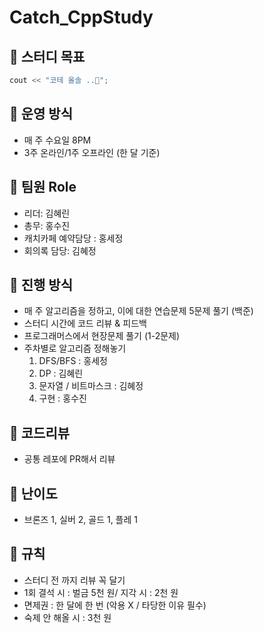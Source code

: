 # Catch_CppStudy

## 🚩 스터디 목표
``` Cpp
cout << "코테 올솔 ..🕺";
```
## 🚩 운영 방식
* 매 주 수요일 8PM
* 3주 온라인/1주 오프라인 (한 달 기준)
## 🚩 팀원 Role
* 리더: 김혜린
* 총무: 홍수진
* 캐치카페 예약담당 : 홍세정
* 회의록 담당: 김혜정
## 🚩 진행 방식
* 매 주 알고리즘을 정하고, 이에 대한 연습문제 5문제 풀기 (백준)
* 스터디 시간에 코드 리뷰 & 피드백 
* 프로그래머스에서 현장문제 풀기 (1-2문제)
* 주차별로 알고리즘 정해놓기
    1. DFS/BFS : 홍세정
    2. DP : 김혜린
    3. 문자열 / 비트마스크 : 김혜정
    4. 구현 : 홍수진
## 🚩 코드리뷰
* 공통 레포에 PR해서 리뷰
## 🚩 난이도 
* 브론즈 1, 실버 2, 골드 1, 플레 1
## 🚩 규칙
  * 스터디 전 까지 리뷰 꼭 달기
  * 1회 결석 시 : 벌금 5천 원/ 지각 시 : 2천 원
  * 면제권 : 한 달에 한 번 (악용 X / 타당한 이유 필수)
  * 숙제 안 해올 시 : 3천 원
